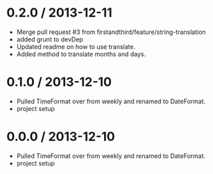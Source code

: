 
0.2.0 / 2013-12-11 
==================

 * Merge pull request #3 from firstandthird/feature/string-translation
 * added grunt to devDep
 * Updated readme on how to use translate.
 * Added method to translate months and days.

0.1.0 / 2013-12-10 
==================

 * Pulled TimeFormat over from weekly and renamed to DateFormat.
 * project setup

0.0.0 / 2013-12-10 
==================

 * Pulled TimeFormat over from weekly and renamed to DateFormat.
 * project setup
